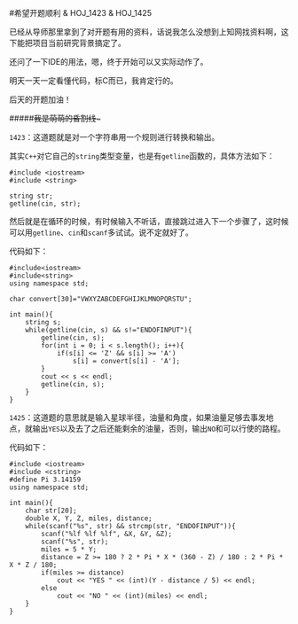 #希望开题顺利 & HOJ_1423 & HOJ_1425  

已经从导师那里拿到了对开题有用的资料，话说我怎么没想到上知网找资料啊，这下能把项目当前研究背景搞定了。  

还问了一下IDE的用法，嗯，终于开始可以又实际动作了。  

明天一天一定看懂代码，标C而已，我肯定行的。

后天的开题加油！  

#####~~~~~~~~~~~~我是萌萌的昏割线~~~~~~~~~~~~~  

```1423```：这道题就是对一个字符串用一个规则进行转换和输出。  

其实```C++```对它自己的```string```类型变量，也是有```getline```函数的，具体方法如下：  

	#include <iostream>
	#include <string>
	
	string str;
	getline(cin, str);

然后就是在循环的时候，有时候输入不听话，直接跳过进入下一个步骤了，这时候可以用```getline```、```cin```和```scanf```多试试。说不定就好了。  

代码如下：

	#include<iostream>
	#include<string>
	using namespace std;

	char convert[30]="VWXYZABCDEFGHIJKLMNOPQRSTU";

	int main(){
		string s;
		while(getline(cin, s) && s!="ENDOFINPUT"){
			getline(cin, s);
			for(int i = 0; i < s.length(); i++){
				if(s[i] <= 'Z' && s[i] >= 'A')
					s[i] = convert[s[i] - 'A'];
			}
			cout << s << endl;
			getline(cin, s);
		}
	}
	
```1425```：这道题的意思就是输入星球半径，油量和角度，如果油量足够去事发地点，就输出```YES```以及去了之后还能剩余的油量，否则，输出```NO```和可以行使的路程。  

代码如下：  

	#include <iostream>
	#include <cstring>
	#define Pi 3.14159
	using namespace std;

	int main(){
    	char str[20];
    	double X, Y, Z, miles, distance;
    	while(scanf("%s", str) && strcmp(str, "ENDOFINPUT")){
        	scanf("%lf %lf %lf", &X, &Y, &Z);
        	scanf("%s", str);
        	miles = 5 * Y;
        	distance = Z >= 180 ? 2 * Pi * X * (360 - Z) / 180 : 2 * Pi * X * Z / 180;
        	if(miles >= distance)
            	cout << "YES " << (int)(Y - distance / 5) << endl;
        	else
            	cout << "NO " << (int)(miles) << endl;
    	}
	}

